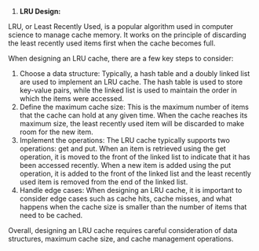 1.	**LRU Design:**

  LRU, or Least Recently Used, is a popular algorithm used in computer science to manage cache memory. It works on the principle of discarding the least recently used     items first when the cache becomes full.
  
  When designing an LRU cache, there are a few key steps to consider:
  1. Choose a data structure: Typically, a hash table and a doubly linked list are used to implement an LRU cache. The hash table is used to store key-value pairs, while      the linked list is used to maintain the order in which the items were accessed.
  2. Define the maximum cache size: This is the maximum number of items that the cache can hold at any given time. When the cache reaches its maximum size, the least          recently used item will be discarded to make room for the new item.
  3. Implement the operations: The LRU cache typically supports two operations: get and put. When an item is retrieved using the get operation, it is moved to the front      of the linked list to indicate that it has been accessed recently. When a new item is added using the put operation, it is added to the front of the linked list and      the least recently used item is removed from the end of the linked list.
  4. Handle edge cases: When designing an LRU cache, it is important to consider edge cases such as cache hits, cache misses, and what happens when the cache size is          smaller than the number of items that need to be cached.
  
  Overall, designing an LRU cache requires careful consideration of data structures, maximum cache size, and cache management operations.
